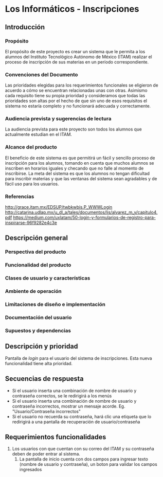 # Los Informáticos - Inscripciones

## Introducción

### Propósito
El propósito de este proyecto es crear un sistema que le permita a los alumnos del Instituto Tecnológico Autónomo de México (ITAM) realizar el proceso de inscripción de sus materias en un período correspondiente.

### Convenciones del Documento
Las prioridades elegidas para los requerimientos funcionales se eligieron de acuerdo a cómo se encuentran relacionadas unas con otras. Asimismo cada requisito tiene su propia prioridad y consideramos que todas las prioridades son altas por el hecho de que sin uno de esos requisitos el sistema no estaría completo y no funcionará adecuada y correctamente.

### Audiencia prevista y sugerencias de lectura
La audiencia prevista para este proyecto son todos los alumnos que actualmente estudian en el ITAM.

### Alcance del producto
El beneficio de este sistema es que permitirá un fácil y sencillo proceso de inscripción para los alumnos, tomando en cuenta que muchos alumnos se inscriben en horarios iguales y checando que no falle al momento de inscribirse. La meta del sistema es que los alumnos no tengan dificultad para inscribir materias y que las ventanas del sistema sean agradables y de fácil uso para los usuarios.

### Referencias
http://grace.itam.mx/EDSUP/twbkwbis.P_WWWLogin
http://catarina.udlap.mx/u_dl_a/tales/documentos/lis/alvarez_m_v/capitulo4.pdf
https://medium.com/uxlatam/50-login-y-formularios-de-registro-para-inspirarse-96f9282e4c3e


## Descripción general

### Perspectiva del producto

### Funcionalidad del producto

### Clases de usuario y características

### Ambiente de operación

### Limitaciones de diseño e implementación

### Documentación del usuario

### Supuestos y dependencias


## Descripción y prioridad
Pantalla de _login_ para el usuario del sistema de inscripciones.
Esta nueva funcionalidad tiene alta prioridad.

## Secuencias de respuesta
- Si el usuario inserta una combinación de nombre de usuario y contraseña correctos, se le redirigirá a los menús
- Si el usuario inserta una combinación de nombre de usuario y contraseña incorrectos, mostrar un mensaje acorde. Eg. "Usuario/Contraseña incorrectos"
- Si el usuario no recuerda su contraseña, hará clic una etiqueta que lo redirigirá a una pantalla de recuperación de usuario/contraseña

## Requerimientos funcionalidades
1. Los usuarios con que cuentan con su correo del ITAM y su contraseña deben de poder entrar al sistema.
    1. La pantalla de inicio cuenta con dos campos para ingresar texto (nombre de usuario y contraseña), un boton para validar los campos ingresados
